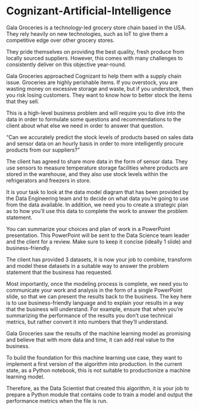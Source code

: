 # Cognizant-Artificial-Intelligence
Gala Groceries is a technology-led grocery store chain based in the USA. They rely heavily on new technologies, such as IoT to give them a competitive edge over other grocery stores. 

They pride themselves on providing the best quality, fresh produce from locally sourced suppliers. However, this comes with many challenges to consistently deliver on this objective year-round.

Gala Groceries approached Cognizant to help them with a supply chain issue. Groceries are highly perishable items. If you overstock, you are wasting money on excessive storage and waste, but if you understock, then you risk losing customers. They want to know how to better stock the items that they sell.

This is a high-level business problem and will require you to dive into the data in order to formulate some questions and recommendations to the client about what else we need in order to answer that question.


“Can we accurately predict the stock levels of products based on sales data and sensor data on an hourly basis in order to more intelligently procure products from our suppliers?” 

The client has agreed to share more data in the form of sensor data. They use sensors to measure temperature storage facilities where products are stored in the warehouse, and they also use stock levels within the refrigerators and freezers in store. 

It is your task to look at the data model diagram that has been provided by the Data Engineering team and to decide on what data you’re going to use from the data available. In addition, we need you to create a strategic plan as to how you’ll use this data to complete the work to answer the problem statement. 

You can summarize your choices and plan of work in a PowerPoint presentation. This PowerPoint will be sent to the Data Science team leader and the client for a review. Make sure to keep it concise (ideally 1 slide) and business-friendly. 

The client has provided 3 datasets, it is now your job to combine, transform and model these datasets in a suitable way to answer the problem statement that the business has requested. 

Most importantly, once the modeling process is complete, we need you to communicate your work and analysis in the form of a single PowerPoint slide, so that we can present the results back to the business. The key here is to use business-friendly language and to explain your results in a way that the business will understand. For example, ensure that when you’re summarizing the performance of the results you don’t use technical metrics, but rather convert it into numbers that they’ll understand. 

Gala Groceries saw the results of the machine learning model as promising and believe that with more data and time, it can add real value to the business.

To build the foundation for this machine learning use case, they want to implement a first version of the algorithm into production. In the current state, as a Python notebook, this is not suitable to productionize a machine learning model. 

Therefore, as the Data Scientist that created this algorithm, it is your job to prepare a Python module that contains code to train a model and output the performance metrics when the file is run. 







